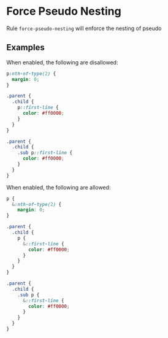 # Force Pseudo Nesting

Rule `force-pseudo-nesting` will enforce the nesting of pseudo


## Examples

When enabled, the following are disallowed:
```scss
p:nth-of-type(2) {
  margin: 0;
}

.parent {
  .child {
    p::first-line {
      color: #ff0000;
    }
  }
}

.parent {
  .child {
    .sub p::first-line {
      color: #ff0000;
    }
  }
}
```

When enabled, the following are allowed:

```scss
p {
  &:nth-of-type(2) {
    margin: 0;
}

.parent {
  .child {
    p {
      &::first-line {
        color: #ff0000;
      }
    }
  }
}

.parent {
  .child {
    .sub p {
      &::first-line {
        color: #ff0000;
      }
    }
  }
}
```
